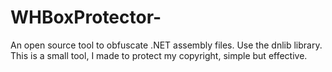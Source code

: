# WHBoxProtector-
An open source tool to obfuscate .NET assembly files. Use the dnlib library. This is a small tool, I made to protect my copyright, simple but effective.
